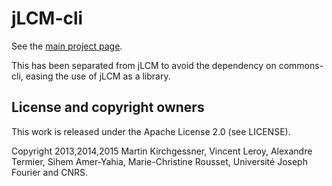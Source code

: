 # jLCM-cli

See the [main project page](http://slide-lig.github.io/jlcm/).

This has been separated from jLCM to avoid the dependency on commons-cli, easing the use of jLCM as a library.

## License and copyright owners

This work is released under the Apache License 2.0 (see LICENSE).

Copyright 2013,2014,2015 Martin Kirchgessner, Vincent Leroy, Alexandre Termier, 
Sihem Amer-Yahia, Marie-Christine Rousset, Université Joseph Fourier and CNRS.


